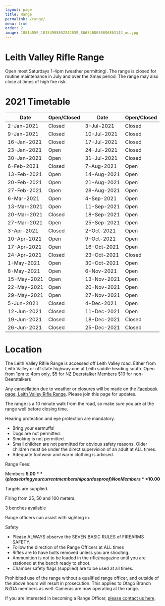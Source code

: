 ```yaml
---
layout: page
title: Range
permalink: /range/
menu: true
order: 2
image: 18814550_10154905802244039_8663468055096863144_oc.jpg
---
```


# Leith Valley Rifle Range


Open most Saturdays 1-4pm (weather permitting). The range is closed for routine maintenance in July and over the Xmas period. The range may also close at times of high fire risk. 

# 2021 Timetable

| Date        | Open/Closed | Date        | Open/Closed |
|-------------|-------------|-------------|-------------|
| 2-Jan-2021  | Closed      | 3-Jul-2021  | Closed      |
| 9-Jan-2021  | Closed      | 10-Jul-2021 | Closed      |
| 16-Jan-2021 | Closed      | 17-Jul-2021 | Closed      |
| 23-Jan-2021 | Open        | 24-Jul-2021 | Closed      |
| 30-Jan-2021 | Open        | 31-Jul-2021 | Closed      |
| 6-Feb-2021  | Closed      | 7-Aug-2021  | Open        |
| 13-Feb-2021 | Open        | 14-Aug-2021 | Open        |
| 20-Feb-2021 | Open        | 21-Aug-2021 | Open        |
| 27-Feb-2021 | Open        | 28-Aug-2021 | Open        |
| 6-Mar-2021  | Open        | 4-Sep-2021  | Open        |
| 13-Mar-2021 | Open        | 11-Sep-2021 | Open        |
| 20-Mar-2021 | Closed      | 18-Sep-2021 | Open        |
| 27-Mar-2021 | Open        | 25-Sep-2021 | Open        |
| 3-Apr-2021  | Closed      | 2-Oct-2021  | Open        |
| 10-Apr-2021 | Open        | 9-Oct-2021  | Open        |
| 17-Apr-2021 | Open        | 16-Oct-2021 | Open        |
| 24-Apr-2021 | Closed      | 23-Oct-2021 | Closed      |
| 1-May-2021  | Open        | 30-Oct-2021 | Open        |
| 8-May-2021  | Open        | 6-Nov-2021  | Open        |
| 15-May-2021 | Open        | 13-Nov-2021 | Open        |
| 22-May-2021 | Open        | 20-Nov-2021 | Open        |
| 29-May-2021 | Open        | 27-Nov-2021 | Open        |
| 5-Jun-2021  | Closed      | 4-Dec-2021  | Open        |
| 12-Jun-2021 | Closed      | 11-Dec-2021 | Open        |
| 19-Jun-2021 | Closed      | 18-Dec-2021 | Closed      |
| 26-Jun-2021 | Closed      | 25-Dec-2021 | Closed      |

# Location 

The Leith Valley Rifile Range is accessed off Leith Valley road. Either from Leith Valley or off state highway one at Leith saddle heading south.    Open from 1pm to 4pm only, $5 for NZ Deerstalker Members $10 for non-Deerstalkers							

Any cancellation due to weather or closures will be made on the [Facebook page, Leith Valley Rifle Range](https://www.facebook.com/groups/1195200207197835/). Please join this page for updates. 

The range is a 10 minute walk from the road, so make sure you are at the range well before closing time. 

Hearing protection and eye protection are mandatory. 
* Bring your earmuffs! 
* Dogs are not permitted. 
* Smoking is not permitted. 
* Small children are not permitted for obvious safety reasons. Older children must be under the direct supervision of an adult at ALL times. 
* Adequate footwear and warm clothing is advised. 

Range Fees: 

Members **$5.00** (please bring your current membership card as proof) 
Non Members **$10.00**

Targets are supplied. 

Firing from 25, 50 and 100 meters. 

3 benches available 

Range officers can assist with sighting in. 

Safety 

* Please ALWAYS observe the SEVEN BASIC RULES of FIREARMS SAFETY. 
* Follow the direction of the Range Officers at ALL times 
* Rifles are to have bolts removed unless you are shooting. 
* Ammunition is not to be loaded in the rifle/magazine until you are stationed at the bench ready to shoot. 
* Chamber safety flags (supplied) are to be used at all times. 

Prohibited use of the range without a qualified range officer, and outside of the above hours will result in prosecution. This applies to Otago Branch NZDA members as well. Cameras are now operating at the range. 



If you are interested in becoming a Range Officer, [please contact us here](/contact-us/).
